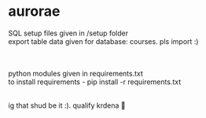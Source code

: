 # aurorae
SQL setup files given in /setup folder<br>
export table data given for database: courses. pls import :)

<br><br>
python modules given in requirements.txt
<br>
to install requirements - pip install -r requirements.txt
<br><br>

ig that shud be it :). qualify krdena 🙂
